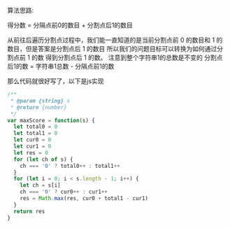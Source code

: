 算法思路:

得分数 = 分隔点前0的数目 + 分割点后1的数目

从前往后遍历分割点过程中，我们能一直知道的是当前分割点前 0 的数目和 1 的数目，但是答案是分割点后 1 的数目
所以我们的问题目标可以转换为如何通过分割点前 1 的数 得到分割点后 1 的数。
注意到整个字符串1的总数是不变的
分割点后1的数 = 字符串1总数 - 分隔点前1的数

那么代码就很好写了，以下是js实现

```js
/**
 * @param {string} s
 * @return {number}
 */
var maxScore = function(s) {
  let total0 = 0
  let total1 = 0
  let cur0 = 0
  let cur1 = 0
  let res = 0
  for (let ch of s) {
    ch === '0' ? total0++ : total1++
  }
  for (let i = 0; i < s.length - 1; i++) {
    let ch = s[i]
    ch === '0' ? cur0++ : cur1++
    res = Math.max(res, cur0 + total1 - cur1)
  }
  return res
}
```